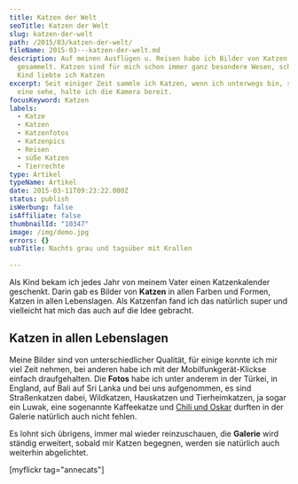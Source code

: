 ```yaml
---
title: Katzen der Welt
seoTitle: Katzen der Welt
slug: katzen-der-welt
path: /2015/03/katzen-der-welt/
fileName: 2015-03---katzen-der-welt.md
description: Auf meinen Ausflügen u. Reisen habe ich Bilder von Katzen
  gesammelt. Katzen sind für mich schon immer ganz besondere Wesen, schon als
  Kind liebte ich Katzen
excerpt: Seit einiger Zeit sammle ich Katzen, wenn ich unterwegs bin, sobald ich
  eine sehe, halte ich die Kamera bereit.
focusKeyword: Katzen
labels:
  - Katze
  - Katzen
  - Katzenfotos
  - Katzenpics
  - Reisen
  - süße Katzen
  - Tierrechte
type: Artikel
typeName: Artikel
date: 2015-03-11T09:23:22.000Z
status: publish
isWerbung: false
isAffiliate: false
thumbnailId: "10347"
image: /img/demo.jpg
errors: {}
subTitle: Nachts grau und tagsüber mit Krallen
  
---
```


Als Kind bekam ich jedes Jahr von meinem Vater einen Katzenkalender geschenkt.
Darin gab es Bilder von **Katzen** in allen Farben und Formen, Katzen in allen
Lebenslagen. Als Katzenfan fand ich das natürlich super und vielleicht hat mich
das auch auf die Idee gebracht.

## Katzen in allen Lebenslagen

Meine Bilder sind von unterschiedlicher Qualität, für einige konnte ich mir viel
Zeit nehmen, bei anderen habe ich mit der Mobilfunkgerät-Klickse einfach
draufgehalten. Die **Fotos** habe ich unter anderem in der Türkei, in England,
auf Bali auf Sri Lanka und bei uns aufgenommen, es sind Straßenkatzen dabei,
Wildkatzen, Hauskatzen und Tierheimkatzen, ja sogar ein Luwak, eine sogenannte
Kaffeekatze und
[Chili und Oskar](http://cardamonchai.aithir.de/2012/08/ode-an-den-kater/)
durften in der Galerie natürlich auch nicht fehlen.

Es lohnt sich übrigens, immer mal wieder reinzuschauen, die **Galerie** wird
ständig erweitert, sobald mir Katzen begegnen, werden sie natürlich auch
weiterhin abgelichtet.

[myflickr tag="annecats"]

  
